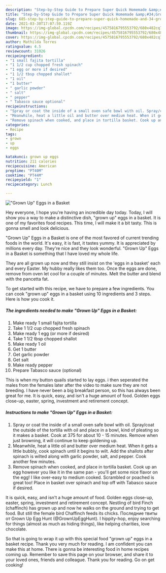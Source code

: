 ```yaml
---
description: "Step-by-Step Guide to Prepare Super Quick Homemade &amp;#34;Grown Up&amp;#34; Eggs in a Basket"
title: "Step-by-Step Guide to Prepare Super Quick Homemade &amp;#34;Grown Up&amp;#34; Eggs in a Basket"
slug: 685-step-by-step-guide-to-prepare-super-quick-homemade-and-34-grown-up-and-34-eggs-in-a-basket
date: 2021-03-30T17:07:59.119Z
image: https://img-global.cpcdn.com/recipes/4575816795553792/680x482cq70/grown-up-eggs-in-a-basket-recipe-main-photo.jpg
thumbnail: https://img-global.cpcdn.com/recipes/4575816795553792/680x482cq70/grown-up-eggs-in-a-basket-recipe-main-photo.jpg
cover: https://img-global.cpcdn.com/recipes/4575816795553792/680x482cq70/grown-up-eggs-in-a-basket-recipe-main-photo.jpg
author: Mathilda Torres
ratingvalue: 4.5
reviewcount: 31026
recipeingredient:
- "1 small fajita tortilla"
- "1 1/2 cup chopped fresh spinach"
- "1 egg or more if desired"
- "1 1/2 tbsp chopped shallot"
- "1 oil"
- "1 butter"
- " garlic powder"
- " salt"
- " pepper"
- " Tabasco sauce optional"
recipeinstructions:
- "Spray or coat the inside of a small oven safe bowl with oil. Spray/coat the outside of the tortilla with oil and place in a bowl, kind of pleating so it makes a basket. Cook at 375 for about 10 - 15 minutes. Remove when just browning, it will continue to keep goldening up."
- "Meanwhile, heat a little oil and butter over medium heat. When it gets a little bubbly, cook spinach until it begins to wilt.  Add the shallots after spinach is wilted along with garlic powder, salt, and pepper. Cook another few minutes."
- "Remove spinach when cooked, and place in tortilla basket. Cook up an egg however you like it in the same pan - you&#39;ll get some nice flavor on the egg! I like over-easy to medium cooked. Scrambled or poached is great too! Place in basket over spinach and top off with Tabasco sauce if desired."
categories:
- Recipe
tags:
- grown
- up
- eggs

katakunci: grown up eggs 
nutrition: 211 calories
recipecuisine: American
preptime: "PT40M"
cooktime: "PT44M"
recipeyield: "1"
recipecategory: Lunch

---
```



![&#34;Grown Up&#34; Eggs in a Basket](https://img-global.cpcdn.com/recipes/4575816795553792/680x482cq70/grown-up-eggs-in-a-basket-recipe-main-photo.jpg)

Hey everyone, I hope you're having an incredible day today. Today, I will show you a way to make a distinctive dish, &#34;grown up&#34; eggs in a basket. It is one of my favorites food recipes. This time, I will make it a bit tasty. This is gonna smell and look delicious.

&#34;Grown Up&#34; Eggs in a Basket is one of the most favored of current trending foods in the world. It's easy, it is fast, it tastes yummy. It is appreciated by millions every day. They're nice and they look wonderful. &#34;Grown Up&#34; Eggs in a Basket is something that I have loved my whole life.

They are all grown up now and they still insist on the &#39;eggs in a basket&#39; each and every Easter. My hubby really likes them too. Once the eggs are done, remove from oven let cool for a couple of minutes. Melt the butter and blend with the pancetta fat.


To get started with this recipe, we have to prepare a few ingredients. You can cook &#34;grown up&#34; eggs in a basket using 10 ingredients and 3 steps. Here is how you cook it.

<!--inarticleads1-->

##### The ingredients needed to make &#34;Grown Up&#34; Eggs in a Basket:

1. Make ready 1 small fajita tortilla
1. Take 1 1/2 cup chopped fresh spinach
1. Make ready 1 egg (or more if desired)
1. Take 1 1/2 tbsp chopped shallot
1. Make ready 1 oil
1. Get 1 butter
1. Get  garlic powder
1. Get  salt
1. Make ready  pepper
1. Prepare  Tabasco sauce (optional)


This is when my button quails started to lay eggs. i then seperated the males from the females later after the video to make sure they are not breeding. I have never been a big breakfast person, so this has always been great for me. It is quick, easy, and isn&#39;t a huge amount of food. Golden eggs close-up, easter, spring, investment and retirement concept. 

<!--inarticleads2-->

##### Instructions to make &#34;Grown Up&#34; Eggs in a Basket:

1. Spray or coat the inside of a small oven safe bowl with oil. Spray/coat the outside of the tortilla with oil and place in a bowl, kind of pleating so it makes a basket. Cook at 375 for about 10 - 15 minutes. Remove when just browning, it will continue to keep goldening up.
1. Meanwhile, heat a little oil and butter over medium heat. When it gets a little bubbly, cook spinach until it begins to wilt.  Add the shallots after spinach is wilted along with garlic powder, salt, and pepper. Cook another few minutes.
1. Remove spinach when cooked, and place in tortilla basket. Cook up an egg however you like it in the same pan - you&#39;ll get some nice flavor on the egg! I like over-easy to medium cooked. Scrambled or poached is great too! Place in basket over spinach and top off with Tabasco sauce if desired.


It is quick, easy, and isn&#39;t a huge amount of food. Golden eggs close-up, easter, spring, investment and retirement concept. Nestling of bird Finch (chaffinch) has grown up and now he walks on the ground and trying to get food. But still the female bird Chaffinch feeds its chicks. Последние твиты от Grown Up Egg Hunt (@GrownUpEggHunt). I hippity-hop, enjoy searching for things (almost as much as hiding things), like helping charities, love chocolate. 

So that is going to wrap it up with this special food &#34;grown up&#34; eggs in a basket recipe. Thank you very much for reading. I am confident you can make this at home. There is gonna be interesting food in home recipes coming up. Remember to save this page on your browser, and share it to your loved ones, friends and colleague. Thank you for reading. Go on get cooking!
